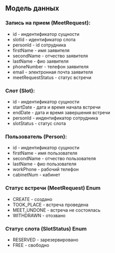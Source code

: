 ## Модель данных

### Запись на прием (MeetRequest):
- id - индентификатор сущности
- slotId - идентификатор слота
- personId - id сотрудника
- firstName - имя заявителя
- secondName - отчество заявителя
- lastName - фио заявителя
- phoneNumber - телефон заявителя
- email - электронная почта заявителя
- meetRequestStatus - статус встречи

### Слот (Slot):
- id - индентификатор сущности
- startDate - дата и время начала встречи
- endDate - дата и время завершения встречи
- personId - индентификатор сотрудника
- slotStatus - статус слота

### Пользователь (Person):
- id - индентификатор сущности
- firstName - имя пользователя
- secondName - отчество пользователя
- lastName - фио пользователя
- workPhone - рабочий телефон
- cabinetNum - кабинет

### Статус встречи (MeetRequest) Enum
- CREATE - создано
- TOOK_PLACE - встреча проведена
- MEET_UNDONE - встреча не состоялась
- WITHDRAWN - отозвано

### Статус слота (SlotStatus) Enum
- RESERVED - зарезервировано
- FREE - свободно